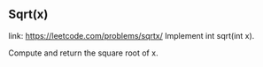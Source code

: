 ## Sqrt(x) 
link: <https://leetcode.com/problems/sqrtx/>
Implement int sqrt(int x).

Compute and return the square root of x.